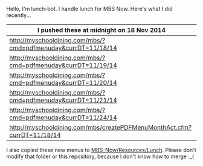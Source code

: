 Hello, I'm lunch-bot. I handle lunch for MBS Now. Here's what I did recently...

I pushed these at midnight on 18 Nov 2014|
--- |
| http://myschooldining.com/mbs/?cmd=pdfmenuday&currDT=11/18/14
| http://myschooldining.com/mbs/?cmd=pdfmenuday&currDT=11/19/14
| http://myschooldining.com/mbs/?cmd=pdfmenuday&currDT=11/20/14
| http://myschooldining.com/mbs/?cmd=pdfmenuday&currDT=11/21/14
| http://myschooldining.com/mbs/?cmd=pdfmenuday&currDT=11/24/14
| http://myschooldining.com/mbs/createPDFMenuMonthAct.cfm?currDT=11/18/14
I also copied these new menus to [MBS-Now/Resources/Lunch](https://github.com/mbsdev/MBS-Now/Resources/Lunch). Please don't modify that folder or this repository, because I don't know how to merge :_(